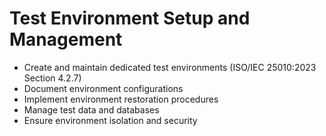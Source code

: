 # Test Environment Setup and Management
- Create and maintain dedicated test environments (ISO/IEC 25010:2023 Section 4.2.7)
- Document environment configurations
- Implement environment restoration procedures
- Manage test data and databases
- Ensure environment isolation and security
